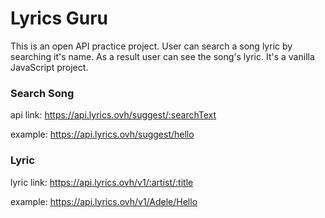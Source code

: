 # Lyrics Guru

This is an open API practice project. User can search a song lyric by searching it's name. As a result user can see the song's lyric. It's a vanilla JavaScript project. 

### Search Song
api link: https://api.lyrics.ovh/suggest/:searchText

example: https://api.lyrics.ovh/suggest/hello

### Lyric
lyric link: https://api.lyrics.ovh/v1/:artist/:title

example: https://api.lyrics.ovh/v1/Adele/Hello
